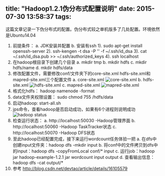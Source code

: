title: "Hadoop1.2.1伪分布式配置说明"
date: 2015-07-30 13:58:37
tags:
---
这篇文章记录一下伪分布式的配置。伪分布式较之单机版多了几处配置。环境依然是Ubuntu14.04

1. 前提条件：
    a. JDK安装并配置
    b. 安装有ssh
        1). sudo apt-get install openssh-server
        2). ssh-kengen -t dsa -P '' -f ~/.ssh/id_dsa
        3). cat ~/.ssh/id_dsa.pub >> ~/.ssh/authorized_keys
        4). ssh localhost
2. 在hadoop根目录下创建几个目录
    a. mkdir tmp
    b. mkdir hdfs
    c. mkdir hdfs/name
    d. mkdir hdfs/data
3. 修改配置文件，需要修改conf/文件夹下的core-site.xml hdfs-site.xml和mapred-site.xml三个配置文件
    a. core-site.xml
      ![core-site.xml](/image/Hadoop1-2-1伪分布式配置说明/core-site.png)
    b. hdfs-site.xml
      ![hdfs-site.xml](/image/Hadoop1-2-1伪分布式配置说明/hdfs-site.png)
    c. mapred-site.xml
      ![mapred-site.xml](/image/Hadoop1-2-1伪分布式配置说明/mapred-site.png)
4. 格式化hdfs： hadoop namenode -format
5. data文件夹权限设置： sudo chmod 755 /hdfs/data
6. 启动hadoop: start-all.sh
7. jps命令，查看hadoop是否启动成功，如果有6个进程则说明成功
  ![hadoop status](/image/Hadoop1-2-1伪分布式配置说明/status.png)
8. 检查运行状态：
    a. http://localhost:50030  -Hadoop管理界面
    b. http://localhost:50060  -Hadoop TaskTracker状态
    c. http://localhost:50070  -Hadoop DFS状态
9. 至此hadoop已经配置完成，接下来运行wordcount任务体验一把
    a. 在dfs中创建input文件夹：hadoop dfs -mkdir input
    b. 将conf中的文件拷贝到dfs中的input：hadoop dfs -copyFromLocal conf/* input
    c. 运行job：hadoop jar hadoop-example-1.2.1 jar wordcount input output 
    d. 查看输出信息： hadoop dfs -cat output/*
10. 参考
    http://blog.csdn.net/devtao/article/details/16105579
